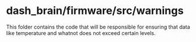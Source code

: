 # dash_brain/firmware/src/warnings
This folder contains the code that will be responsible for ensuring that data like temperature and whatnot does not exceed certain levels.